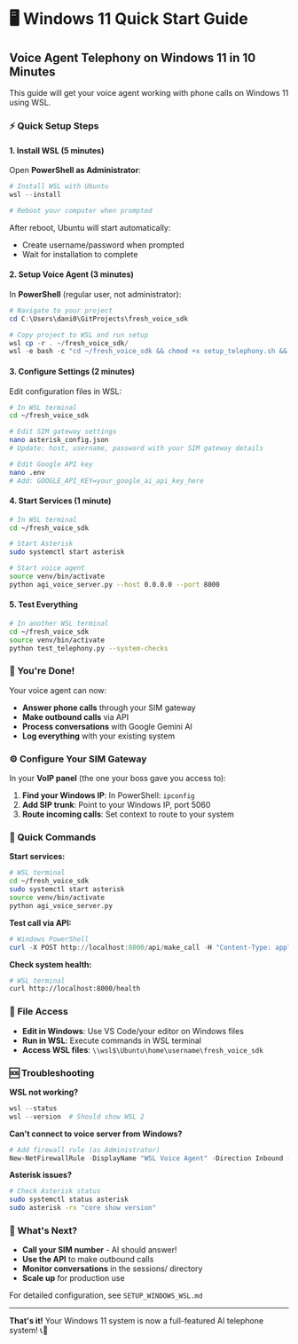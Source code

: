 # 🖥️ Windows 11 Quick Start Guide

## Voice Agent Telephony on Windows 11 in 10 Minutes

This guide will get your voice agent working with phone calls on Windows 11 using WSL.

### ⚡ Quick Setup Steps

#### 1. Install WSL (5 minutes)

Open **PowerShell as Administrator**:

```powershell
# Install WSL with Ubuntu
wsl --install

# Reboot your computer when prompted
```

After reboot, Ubuntu will start automatically:

- Create username/password when prompted
- Wait for installation to complete

#### 2. Setup Voice Agent (3 minutes)

In **PowerShell** (regular user, not administrator):

```powershell
# Navigate to your project
cd C:\Users\dani0\GitProjects\fresh_voice_sdk

# Copy project to WSL and run setup
wsl cp -r . ~/fresh_voice_sdk/
wsl -e bash -c "cd ~/fresh_voice_sdk && chmod +x setup_telephony.sh && ./setup_telephony.sh"
```

#### 3. Configure Settings (2 minutes)

Edit configuration files in WSL:

```bash
# In WSL terminal
cd ~/fresh_voice_sdk

# Edit SIM gateway settings
nano asterisk_config.json
# Update: host, username, password with your SIM gateway details

# Edit Google API key
nano .env
# Add: GOOGLE_API_KEY=your_google_ai_api_key_here
```

#### 4. Start Services (1 minute)

```bash
# In WSL terminal
cd ~/fresh_voice_sdk

# Start Asterisk
sudo systemctl start asterisk

# Start voice agent
source venv/bin/activate
python agi_voice_server.py --host 0.0.0.0 --port 8000
```

#### 5. Test Everything

```bash
# In another WSL terminal
cd ~/fresh_voice_sdk
source venv/bin/activate
python test_telephony.py --system-checks
```

### 🎯 You're Done!

Your voice agent can now:

- **Answer phone calls** through your SIM gateway
- **Make outbound calls** via API
- **Process conversations** with Google Gemini AI
- **Log everything** with your existing system

### ⚙️ Configure Your SIM Gateway

In your **VoIP panel** (the one your boss gave you access to):

1. **Find your Windows IP**: In PowerShell: `ipconfig`
2. **Add SIP trunk**: Point to your Windows IP, port 5060
3. **Route incoming calls**: Set context to route to your system

### 🔧 Quick Commands

**Start services:**

```bash
# WSL terminal
cd ~/fresh_voice_sdk
sudo systemctl start asterisk
source venv/bin/activate
python agi_voice_server.py
```

**Test call via API:**

```powershell
# Windows PowerShell
curl -X POST http://localhost:8000/api/make_call -H "Content-Type: application/json" -d '{"phone_number": "+1234567890"}'
```

**Check system health:**

```bash
# WSL terminal
curl http://localhost:8000/health
```

### 📁 File Access

- **Edit in Windows**: Use VS Code/your editor on Windows files
- **Run in WSL**: Execute commands in WSL terminal
- **Access WSL files**: `\\wsl$\Ubuntu\home\username\fresh_voice_sdk`

### 🆘 Troubleshooting

**WSL not working?**

```powershell
wsl --status
wsl --version  # Should show WSL 2
```

**Can't connect to voice server from Windows?**

```powershell
# Add firewall rule (as Administrator)
New-NetFirewallRule -DisplayName "WSL Voice Agent" -Direction Inbound -Protocol TCP -LocalPort 8000 -Action Allow
```

**Asterisk issues?**

```bash
# Check Asterisk status
sudo systemctl status asterisk
sudo asterisk -rx "core show version"
```

### 🎉 What's Next?

- **Call your SIM number** - AI should answer!
- **Use the API** to make outbound calls
- **Monitor conversations** in the sessions/ directory
- **Scale up** for production use

For detailed configuration, see `SETUP_WINDOWS_WSL.md`

---

**That's it!** Your Windows 11 system is now a full-featured AI telephone system! 📞🤖
